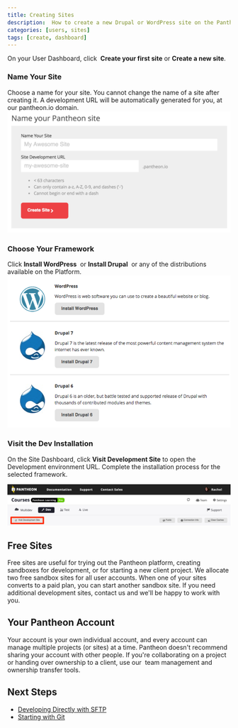 ```yaml
---
title: Creating Sites
description:  How to create a new Drupal or WordPress site on the Pantheon Website Management Platform.
categories: [users, sites]
tags: [create, dashboard]
---
```

On your User Dashboard, click  **Create your first site** or **Create a new site**.

### Name Your Site
Choose a name for your site. You cannot change the name of a site after creating it. A development URL will be automatically generated for you, at our pantheon.io domain.
![Name your site](/source/assets/images/name-your-site.png)
### Choose Your Framework
Click **Install WordPress**  or **Install Drupal**  or any of the distributions available on the Platform.
![Choose your start state](/source/assets/images/core-startup.png)
### Visit the Dev Installation
On the Site Dashboard, click **Visit Development Site** to open the Development environment URL. Complete the installation process for the selected framework.  

![Visit development site button](/source/assets/images/visit-development-site.png)

## Free Sites
Free sites are useful for trying out the Pantheon platform, creating sandboxes for development, or for starting a new client project. We allocate two free sandbox sites for all user accounts. When one of your sites converts to a paid plan, you can start another sandbox site. If you need additional development sites, contact us and we'll be happy to work with you.
## Your Pantheon Account
Your account is your own individual account, and every account can manage multiple projects (or sites) at a time. Pantheon doesn't recommend sharing your account with other people. If you're collaborating on a project or handing over ownership to a client, use our  team management and ownership transfer tools.  
## Next Steps
 - [Developing Directly with SFTP](/docs/developing-directly-with-sftp-mode/)
 - [Starting with Git](/docs/starting-with-git/)
